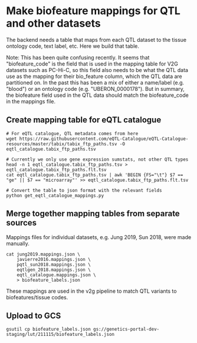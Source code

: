 Make biofeature mappings for QTL and other datasets
===================================================

The backend needs a table that maps from each QTL dataset to the tissue ontology code, text label, etc. Here we build that table.

Note: This has been quite confusing recently. It seems that "biofeature_code" is the field that is used in the mapping table for V2G datasets such as PC-Hi-C, so this field also needs to be what the QTL data use as the mapping for their bio_feature column, which the QTL data are partitioned on. In the past this has been a mix of either a name/label (e.g. "blood") or an ontology code (e.g. "UBERON_0000178").
But in summary, the biofeature field used in the QTL data should match the biofeature_code in the mappings file.

## Create mapping table for eQTL catalogue
```
# For eQTL catalogue, QTL metadata comes from here
wget https://raw.githubusercontent.com/eQTL-Catalogue/eQTL-Catalogue-resources/master/tabix/tabix_ftp_paths.tsv -O eqtl_catalogue.tabix_ftp_paths.tsv

# Currently we only use gene expression sumstats, not other QTL types
head -n 1 eqtl_catalogue.tabix_ftp_paths.tsv > eqtl_catalogue.tabix_ftp_paths.flt.tsv
cat eqtl_catalogue.tabix_ftp_paths.tsv | awk 'BEGIN {FS="\t"} $7 == "ge" || $7 == "microarray"' >> eqtl_catalogue.tabix_ftp_paths.flt.tsv

# Convert the table to json format with the relevant fields
python get_eqtl_catalogue_mappings.py
```

## Merge together mapping tables from separate sources

Mappings files for individual datasets, e.g. Jung 2019, Sun 2018, were made manually.

```
cat jung2019.mappings.json \
    javierre2016.mappings.json \
    pqtl_sun2018.mappings.json \
    eqtlgen_2018.mappings.json \
    eqtl_catalogue.mappings.json \
    > biofeature_labels.json
```

These mappings are used in the v2g pipeline to match QTL variants to biofeatures/tissue codes.
## Upload to GCS
```
gsutil cp biofeature_labels.json gs://genetics-portal-dev-staging/lut/211115/biofeature_labels.json
```
